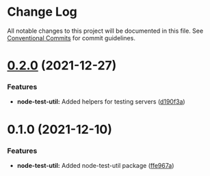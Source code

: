 # Change Log

All notable changes to this project will be documented in this file.
See [Conventional Commits](https://conventionalcommits.org) for commit guidelines.

<a name="0.2.0"></a>
# [0.2.0](https://github.com/projects/link1900/repos/link1900/compare/diff?targetBranch=refs%2Ftags%2F@link1900/node-test-util@0.1.0&sourceBranch=refs%2Ftags%2F@link1900/node-test-util@0.2.0) (2021-12-27)


### Features

* **node-test-util:** Added helpers for testing servers ([d190f3a](https://github.com/projects/link1900/repos/link1900/commits/d190f3a))





<a name="0.1.0"></a>
# 0.1.0 (2021-12-10)


### Features

* **node-test-util:** Added node-test-util package ([ffe967a](https://github.com/projects/link1900/repos/link1900/commits/ffe967a))
